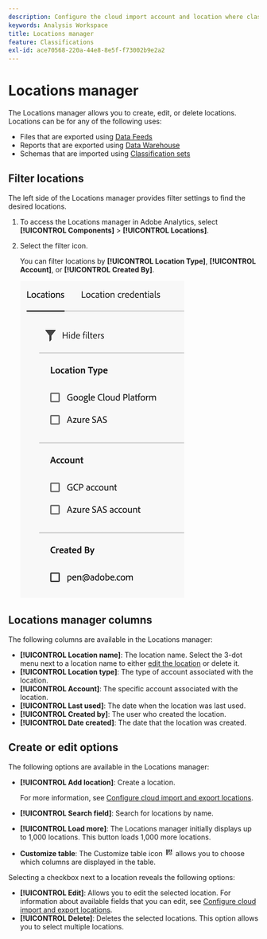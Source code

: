 ```yaml
---
description: Configure the cloud import account and location where classification data can be uploaded
keywords: Analysis Workspace
title: Locations manager
feature: Classifications
exl-id: ace70568-220a-44e8-8e5f-f73002b9e2a2
---
```

# Locations manager

The Locations manager allows you to create, edit, or delete locations. Locations can be for any of the following uses: 

* Files that are exported using [Data Feeds](/help/export/analytics-data-feed/create-feed.md)
* Reports that are exported using [Data Warehouse](/help/export/data-warehouse/create-request/dw-request-report-destinations.md)
* Schemas that are imported using [Classification sets](/help/components/classifications/sets/overview.md)

## Filter locations

The left side of the Locations manager provides filter settings to find the desired locations. 

1. To access the Locations manager in Adobe Analytics, select **[!UICONTROL Components]** > **[!UICONTROL Locations]**.

1. Select the filter icon. 

   You can filter locations by **[!UICONTROL Location Type]**, **[!UICONTROL Account]**, or **[!UICONTROL Created By]**.

   ![Locations filters](assets/locations-filters.png)

## Locations manager columns

The following columns are available in the Locations manager:

* **[!UICONTROL Location name]**: The location name. Select the 3-dot menu next to a location name to either [edit the location](/help/components/locations/configure-import-locations.md) or delete it.
* **[!UICONTROL Location type]**: The type of account associated with the location.
* **[!UICONTROL Account]**: The specific account associated with the location.
* **[!UICONTROL Last used]**: The date when the location was last used.
* **[!UICONTROL Created by]**: The user who created the location.
* **[!UICONTROL Date created]**: The date that the location was created.

## Create or edit options

The following options are available in the Locations manager:

* **[!UICONTROL Add location]**: Create a location. 

  For more information, see [Configure cloud import and export locations](/help/components/locations/configure-import-locations.md).
* **[!UICONTROL Search field]**: Search for locations by name.
* **[!UICONTROL Load more]**: The Locations manager initially displays up to 1,000 locations. This button loads 1,000 more locations.
* **Customize table**: The Customize table icon ![Customize table icon](assets/customize-table-icon.png) allows you to choose which columns are displayed in the table.

Selecting a checkbox next to a location reveals the following options:

* **[!UICONTROL Edit]**: Allows you to edit the selected location. For information about available fields that you can edit, see [Configure cloud import and export locations](/help/components/locations/configure-import-accounts.md).
* **[!UICONTROL Delete]**: Deletes the selected locations. This option allows you to select multiple locations.
